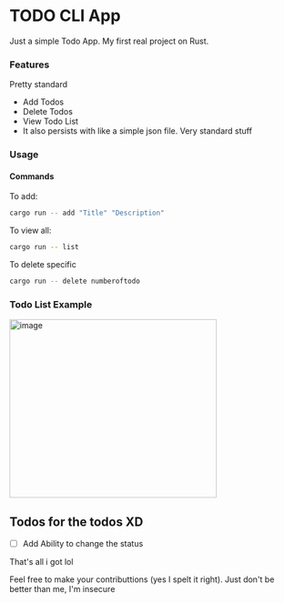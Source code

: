# TODO CLI App

Just a simple Todo App. My first real project on Rust.

### Features
Pretty standard
- Add Todos
- Delete Todos
- View Todo List
- It also persists with like a simple json file.
Very standard stuff

### Usage
#### Commands
To add:
```bash
cargo run -- add "Title" "Description"
```
To view all:
```bash
cargo run -- list
```
To delete specific
```bash
cargo run -- delete numberoftodo
```


### Todo List Example
<img width="364" height="314" alt="image" src="https://github.com/user-attachments/assets/518618da-648a-4d8c-9f31-ed77ad39e136" />



## Todos for the todos XD
- [ ] Add Ability to change the status

That's all i got lol

Feel free to make your contributtions (yes I spelt it right). Just don't be better than me, I'm insecure
